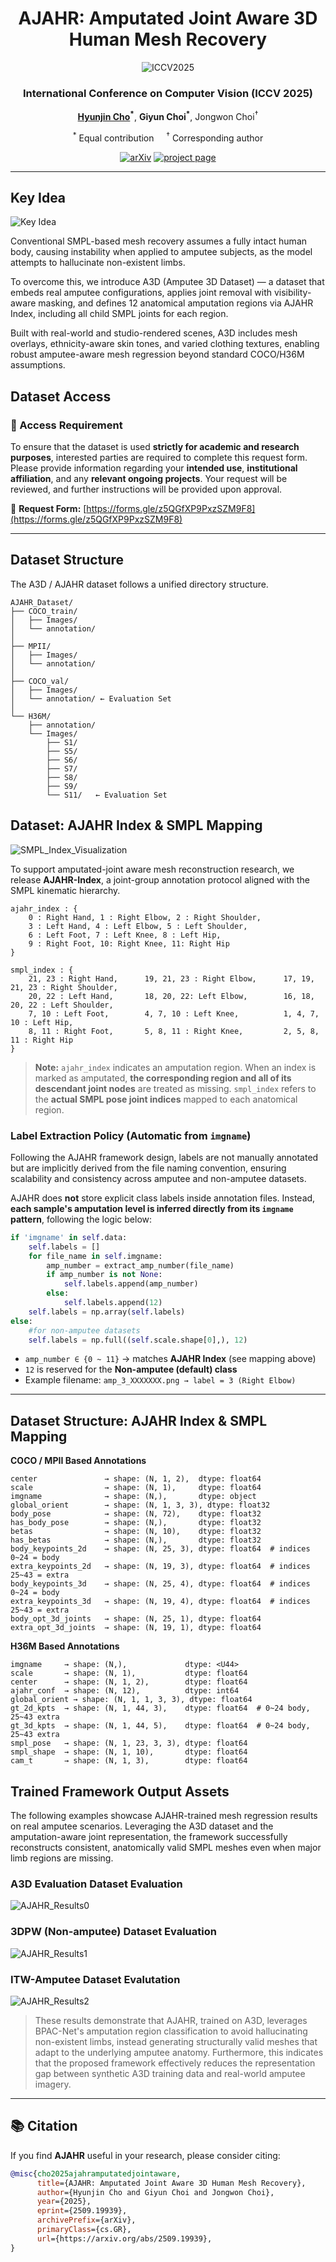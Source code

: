 <div align="center">

# AJAHR: Amputated Joint Aware 3D Human Mesh Recovery

![ICCV2025](./fig/iccv-2025-logo-color.png)

### International Conference on Computer Vision (ICCV 2025)

<p>
  <strong><a href="https://chojinie.github.io/categories/">Hyunjin Cho</a><sup>*</sup></strong>, 
  <strong>Giyun Choi<sup>*</sup></strong>, 
  Jongwon Choi<sup>†</sup>
</p>

<p>
  <sup>*</sup> Equal contribution &nbsp;&nbsp;&nbsp;
  <sup>†</sup> Corresponding author
</p>

[![arXiv](https://img.shields.io/badge/arXiv-2507.20091-brightgreen.svg)](https://arxiv.org/abs/2509.19939) [![project page](https://img.shields.io/badge/website-up-blue.svg)](https://chojinie.github.io/project_AJAHR/)

</div>

---

## Key Idea

![Key Idea](./fig/A3D.png)

Conventional SMPL-based mesh recovery assumes a fully intact human body, causing instability when applied to amputee subjects, as the model attempts to hallucinate non-existent limbs.

To overcome this, we introduce A3D (Amputee 3D Dataset) — a dataset that embeds real amputee configurations, applies joint removal with visibility-aware masking, and defines 12 anatomical amputation regions via AJAHR Index, including all child SMPL joints for each region.

Built with real-world and studio-rendered scenes, A3D includes mesh overlays, ethnicity-aware skin tones, and varied clothing textures, enabling robust amputee-aware mesh regression beyond standard COCO/H36M assumptions.

## Dataset Access

### 📌 Access Requirement

To ensure that the dataset is used **strictly for academic and research purposes**, interested parties are required to complete this request form. Please provide information regarding your **intended use**, **institutional affiliation**, and any **relevant ongoing projects**. Your request will be reviewed, and further instructions will be provided upon approval.

🔗 **Request Form:** [https://forms.gle/z5QGfXP9PxzSZM9F8](https://forms.gle/z5QGfXP9PxzSZM9F8)

---

## Dataset Structure

The A3D / AJAHR dataset follows a unified directory structure.

```plaintext
AJAHR_Dataset/
├── COCO_train/
│   ├── Images/
│   └── annotation/
│
├── MPII/
│   ├── Images/
│   └── annotation/
│
├── COCO_val/
│   ├── Images/
│   └── annotation/ ← Evaluation Set
│
└── H36M/
    ├── annotation/
    └── Images/
        ├── S1/
        ├── S5/
        ├── S6/
        ├── S7/
        ├── S8/
        ├── S9/
        └── S11/   ← Evaluation Set
```

## Dataset: AJAHR Index & SMPL Mapping

![SMPL\_Index\_Visualization](./fig/index.png)

To support amputated-joint aware mesh reconstruction research, we release **AJAHR-Index**, a joint-group annotation protocol aligned with the SMPL kinematic hierarchy.

```
ajahr_index : {
    0 : Right Hand, 1 : Right Elbow, 2 : Right Shoulder,
    3 : Left Hand, 4 : Left Elbow, 5 : Left Shoulder,
    6 : Left Foot, 7 : Left Knee, 8 : Left Hip,
    9 : Right Foot, 10: Right Knee, 11: Right Hip
}

smpl_index : { 
    21, 23 : Right Hand,      19, 21, 23 : Right Elbow,      17, 19, 21, 23 : Right Shoulder,
    20, 22 : Left Hand,       18, 20, 22: Left Elbow,        16, 18, 20, 22 : Left Shoulder,
    7, 10 : Left Foot,        4, 7, 10 : Left Knee,          1, 4, 7, 10 : Left Hip,
    8, 11 : Right Foot,       5, 8, 11 : Right Knee,         2, 5, 8, 11 : Right Hip
}
```

> **Note:** `ajahr_index` indicates an amputation region. When an index is marked as amputated, **the corresponding region and all of its descendant joint nodes** are treated as missing. `smpl_index` refers to the **actual SMPL pose joint indices** mapped to each anatomical region.

### Label Extraction Policy (Automatic from `imgname`)
Following the AJAHR framework design, labels are not manually annotated but are implicitly derived from the file naming convention, ensuring scalability and consistency across amputee and non-amputee datasets.

AJAHR does **not** store explicit class labels inside annotation files. Instead, **each sample's amputation level is inferred directly from its `imgname` pattern**, following the logic below:
    
```python
if 'imgname' in self.data:
    self.labels = []
    for file_name in self.imgname:
        amp_number = extract_amp_number(file_name)
        if amp_number is not None:
            self.labels.append(amp_number)
        else:
            self.labels.append(12)
    self.labels = np.array(self.labels)
else:
    #for non-amputee datasets
    self.labels = np.full((self.scale.shape[0],), 12)
```

* `amp_number ∈ {0 ~ 11}` → matches **AJAHR Index** (see mapping above)
* `12` is reserved for the **Non-amputee (default) class**
* Example filename: `amp_3_XXXXXXX.png → label = 3 (Right Elbow)`

---

## Dataset Structure: AJAHR Index & SMPL Mapping

**COCO / MPII Based Annotations**

```
center               → shape: (N, 1, 2),  dtype: float64
scale                → shape: (N, 1),     dtype: float64
imgname              → shape: (N,),       dtype: object
global_orient        → shape: (N, 1, 3, 3), dtype: float32
body_pose            → shape: (N, 72),    dtype: float32
has_body_pose        → shape: (N,),       dtype: float32
betas                → shape: (N, 10),    dtype: float32
has_betas            → shape: (N,),       dtype: float32
body_keypoints_2d    → shape: (N, 25, 3), dtype: float64  # indices 0~24 = body
extra_keypoints_2d   → shape: (N, 19, 3), dtype: float64  # indices 25~43 = extra
body_keypoints_3d    → shape: (N, 25, 4), dtype: float64  # indices 0~24 = body
extra_keypoints_3d   → shape: (N, 19, 4), dtype: float64  # indices 25~43 = extra
body_opt_3d_joints   → shape: (N, 25, 1), dtype: float64
extra_opt_3d_joints  → shape: (N, 19, 1), dtype: float64
```

**H36M Based Annotations**

```
imgname     → shape: (N,),             dtype: <U44>
scale       → shape: (N, 1),           dtype: float64
center      → shape: (N, 1, 2),        dtype: float64
ajahr_conf  → shape: (N, 12),          dtype: int64
global_orient → shape: (N, 1, 1, 3, 3), dtype: float64
gt_2d_kpts  → shape: (N, 1, 44, 3),    dtype: float64  # 0~24 body, 25~43 extra
gt_3d_kpts  → shape: (N, 1, 44, 5),    dtype: float64  # 0~24 body, 25~43 extra
smpl_pose   → shape: (N, 1, 23, 3, 3), dtype: float64
smpl_shape  → shape: (N, 1, 10),       dtype: float64
cam_t       → shape: (N, 1, 3),        dtype: float64
```

## Trained Framework Output Assets

The following examples showcase AJAHR-trained mesh regression results on real amputee scenarios. Leveraging the A3D dataset and the amputation-aware joint representation, the framework successfully reconstructs consistent, anatomically valid SMPL meshes even when major limb regions are missing.

### A3D Evaluation Dataset Evaluation

![AJAHR\_Results0](/fig/A3D_Eval.png)

### 3DPW (Non-amputee) Dataset Evaluation

![AJAHR\_Results1](/fig/3DPW.png)

### ITW-Amputee Dataset Evalutation

![AJAHR\_Results2](./fig/total_para.png)

> These results demonstrate that AJAHR, trained on A3D, leverages BPAC-Net's amputation region classification to avoid hallucinating non-existent limbs, instead generating structurally valid meshes that adapt to the underlying amputee anatomy. Furthermore, this indicates that the proposed framework effectively reduces the representation gap between synthetic A3D training data and real-world amputee imagery.

---

## 📚 Citation

If you find **AJAHR** useful in your research, please consider citing:

```bibtex
@misc{cho2025ajahramputatedjointaware,
      title={AJAHR: Amputated Joint Aware 3D Human Mesh Recovery},
      author={Hyunjin Cho and Giyun Choi and Jongwon Choi},
      year={2025},
      eprint={2509.19939},
      archivePrefix={arXiv},
      primaryClass={cs.GR},
      url={https://arxiv.org/abs/2509.19939},
}
